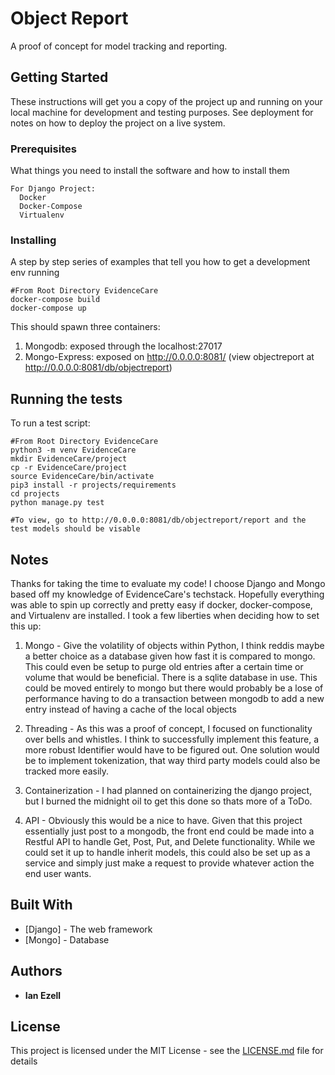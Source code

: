 # Object Report

A proof of concept for model tracking and reporting.

## Getting Started

These instructions will get you a copy of the project up and running on your local machine for development and testing purposes. See deployment for notes on how to deploy the project on a live system.

### Prerequisites

What things you need to install the software and how to install them

```
For Django Project:
  Docker
  Docker-Compose
  Virtualenv
```

### Installing

A step by step series of examples that tell you how to get a development env running

```
#From Root Directory EvidenceCare
docker-compose build
docker-compose up
```
This should spawn three containers:
1. Mongodb: exposed through the localhost:27017
2. Mongo-Express: exposed on http://0.0.0.0:8081/ (view objectreport at http://0.0.0.0:8081/db/objectreport)

## Running the tests

To run a test script:

```
#From Root Directory EvidenceCare
python3 -m venv EvidenceCare
mkdir EvidenceCare/project
cp -r EvidenceCare/project
source EvidenceCare/bin/activate
pip3 install -r projects/requirements
cd projects
python manage.py test

#To view, go to http://0.0.0.0:8081/db/objectreport/report and the test models should be visable
```

## Notes

Thanks for taking the time to evaluate my code! I choose Django and Mongo based off my knowledge of EvidenceCare's techstack.
Hopefully everything was able to spin up correctly and pretty easy if docker, docker-compose, and Virtualenv are installed. I took a few
liberties when deciding how to set this up:

  1. Mongo - Give the volatility of objects within Python, I think reddis maybe a better choice as a    database given how fast
             it is compared to mongo. This could even be setup to purge old entries after a certain time or volume that would
             be beneficial. There is a sqlite database in use. This could be moved entirely to mongo but there would probably be a
             lose of performance having to do a transaction between mongodb to add a new entry instead of having a cache of the
             local objects

  2. Threading - As this was a proof of concept, I focused on functionality over bells and whistles. I think to successfully
                 implement this feature, a more robust Identifier would have to be figured out. One solution would be to implement
                 tokenization, that way third party models could also be tracked more easily.


  3. Containerization - I had planned on containerizing the django project, but I burned the midnight oil to get this done so thats
                        more of a ToDo.

  4. API - Obviously this would be a nice to have. Given that this project essentially just post to a mongodb, the front end could be
           made into a Restful API to handle Get, Post, Put, and Delete functionality. While we could set it up to handle inherit models,
           this could also be set up as a service and simply just make a request to provide whatever action the end user wants. 


## Built With

* [Django] - The web framework
* [Mongo] - Database

## Authors

* **Ian Ezell**

## License

This project is licensed under the MIT License - see the [LICENSE.md](LICENSE.md) file for details
